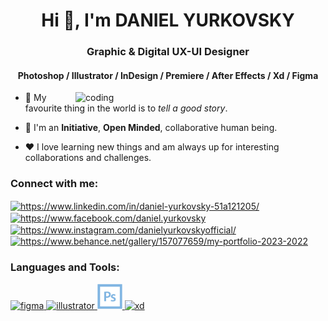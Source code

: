 <h1 align="center">Hi 👋, I'm DANIEL YURKOVSKY</h1>
<h3 align="center">Graphic & Digital UX-UI Designer</h3>
<h4 align="center">Photoshop / Illustrator / InDesign / Premiere / After Effects / Xd / Figma</h4>

<img align="right" alt="coding" width="400" src="https://images.squarespace-cdn.com/content/v1/574faff6f8baf35e5da43485/1484140302505-AW2TGDV9S8OAWYIZDY8E/Chainamation-Safari-GIF.gif">


- 🌱 My favourite thing in the world is to *tell a good story*.

- 💬 I'm an **Initiative**, **Open Minded**, collaborative human being.
- ❤️ I love learning new things and am always up for interesting collaborations and challenges.

<h3 align="left">Connect with me:</h3>
<p align="left">
<a href="https://linkedin.com/in/https://www.linkedin.com/in/daniel-yurkovsky-51a121205/" target="blank"><img align="center" src="https://raw.githubusercontent.com/rahuldkjain/github-profile-readme-generator/master/src/images/icons/Social/linked-in-alt.svg" alt="https://www.linkedin.com/in/daniel-yurkovsky-51a121205/" height="30" width="40" /></a>
<a href="https://fb.com/https://www.facebook.com/daniel.yurkovsky" target="blank"><img align="center" src="https://raw.githubusercontent.com/rahuldkjain/github-profile-readme-generator/master/src/images/icons/Social/facebook.svg" alt="https://www.facebook.com/daniel.yurkovsky" height="30" width="40" /></a>
<a href="https://instagram.com/https://www.instagram.com/danielyurkovskyofficial/" target="blank"><img align="center" src="https://raw.githubusercontent.com/rahuldkjain/github-profile-readme-generator/master/src/images/icons/Social/instagram.svg" alt="https://www.instagram.com/danielyurkovskyofficial/" height="30" width="40" /></a>
<a href="https://www.behance.net/https://www.behance.net/gallery/157077659/my-portfolio-2023-2022" target="blank"><img align="center" src="https://raw.githubusercontent.com/rahuldkjain/github-profile-readme-generator/master/src/images/icons/Social/behance.svg" alt="https://www.behance.net/gallery/157077659/my-portfolio-2023-2022" height="30" width="40" /></a>
</p>

<h3 align="left">Languages and Tools:</h3>
<p align="left"> <a href="https://www.figma.com/" target="_blank" rel="noreferrer"> <img src="https://www.vectorlogo.zone/logos/figma/figma-icon.svg" alt="figma" width="40" height="40"/> </a> <a href="https://www.adobe.com/in/products/illustrator.html" target="_blank" rel="noreferrer"> <img src="https://www.vectorlogo.zone/logos/adobe_illustrator/adobe_illustrator-icon.svg" alt="illustrator" width="40" height="40"/> </a> <a href="https://www.photoshop.com/en" target="_blank" rel="noreferrer"> <img src="https://raw.githubusercontent.com/devicons/devicon/master/icons/photoshop/photoshop-line.svg" alt="photoshop" width="40" height="40"/> </a> <a href="https://www.adobe.com/products/xd.html" target="_blank" rel="noreferrer"> <img src="https://cdn.worldvectorlogo.com/logos/adobe-xd.svg" alt="xd" width="40" height="40"/> </a> </p>

